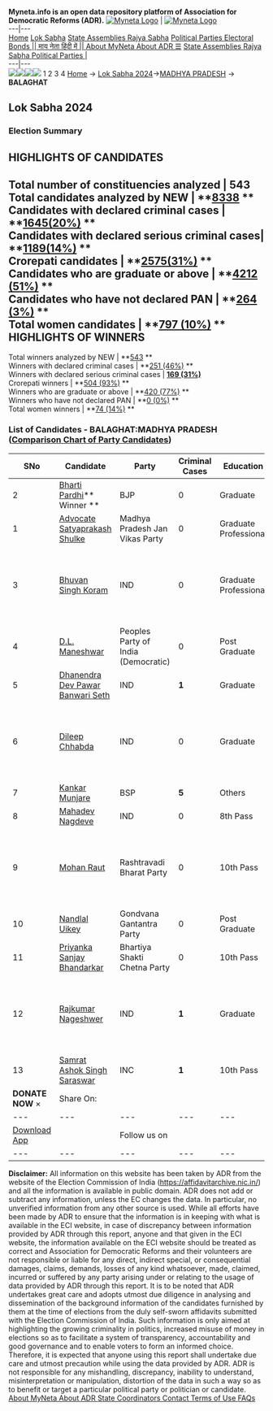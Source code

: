 **Myneta.info is an open data repository platform of Association for Democratic Reforms (ADR).**
[![Myneta Logo](https://www.myneta.info/lib/img/myneta-logo.png)](https://www.myneta.info/) | [![Myneta Logo](https://www.myneta.info/lib/img/adr-logo.png)](https://adrindia.org)  
---|---  
[Home](https://www.myneta.info/) [Lok Sabha](https://www.myneta.info/#ls "Lok Sabha") [ State Assemblies ](https://www.myneta.info/#sa "State Assemblies") [Rajya Sabha](https://www.myneta.info/#rs "Rajya Sabha") [Political Parties ](https://www.myneta.info/party "Political Parties") [ Electoral Bonds ](https://www.myneta.info/electoral_bonds "Electoral Bonds") [ || माय नेता हिंदी में || ](https://translate.google.co.in/translate?prev=hp&hl=en&js=y&u=www.myneta.info&sl=en&tl=hi&history_state0=) [ About MyNeta ](https://adrindia.org/content/about-myneta) [ About ADR ](https://adrindia.org/about-adr/who-we-are) [☰](javascript:void\(0\))
[ State Assemblies ](https://www.myneta.info/#sa "State Assemblies") [ Rajya Sabha ](https://www.myneta.info/#rs "Rajya Sabha") [ Political Parties ](https://www.myneta.info/party "Political Parties")
|   
---|---  
![](https://www.myneta.info/lib/img/banner/banner-1.png)![](https://www.myneta.info/lib/img/banner/banner-2.png)![](https://www.myneta.info/lib/img/banner/banner-3.png)![](https://www.myneta.info/lib/img/banner/banner-4.png)
1  2  3  4 
[Home](https://www.myneta.info/) → [Lok Sabha 2024](https://www.myneta.info/LokSabha2024/)→[MADHYA PRADESH](https://www.myneta.info/LokSabha2024/index.php?action=show_constituencies&state_id=20) → **BALAGHAT**
### 
## Lok Sabha 2024
###  Election Summary 
HIGHLIGHTS OF CANDIDATES  
---  
Total number of constituencies analyzed |  543   
Total candidates analyzed by NEW | **[8338](https://www.myneta.info/LokSabha2024/index.php?action=summary&subAction=candidates_analyzed&sort=candidate#summary) **  
Candidates with declared criminal cases | **[1645(20%)](https://www.myneta.info/LokSabha2024/index.php?action=summary&subAction=crime&sort=candidate#summary) **  
Candidates with declared serious criminal cases| **[1189(14%)](https://www.myneta.info/LokSabha2024/index.php?action=summary&subAction=serious_crime&sort=candidate#summary) **  
Crorepati candidates | **[2575(31%)](https://www.myneta.info/LokSabha2024/index.php?action=summary&subAction=crorepati&sort=candidate#summary) **  
Candidates who are graduate or above | **[4212 (51%)](https://www.myneta.info/LokSabha2024/index.php?action=summary&subAction=education&sort=candidate#summary) **  
Candidates who have not declared PAN | **[264 (3%)](https://www.myneta.info/LokSabha2024/index.php?action=summary&subAction=without_pan&sort=candidate#summary) **  
Total women candidates | **[797 (10%)](https://www.myneta.info/LokSabha2024/index.php?action=summary&subAction=women_candidate&sort=candidate#summary) **  
HIGHLIGHTS OF WINNERS  
---  
Total winners analyzed by NEW | **[543](https://www.myneta.info/LokSabha2024/index.php?action=summary&subAction=winner_analyzed&sort=candidate#summary) **  
Winners with declared criminal cases | **[251 (46%)](https://www.myneta.info/LokSabha2024/index.php?action=summary&subAction=winner_crime&sort=candidate#summary) **  
Winners with declared serious criminal cases | **[169 (31%)](https://www.myneta.info/LokSabha2024/index.php?action=summary&subAction=winner_serious_crime&sort=candidate#summary)**  
Crorepati winners | **[504 (93%)](https://www.myneta.info/LokSabha2024/index.php?action=summary&subAction=winner_crorepati&sort=candidate#summary) **  
Winners who are graduate or above | **[420 (77%)](https://www.myneta.info/LokSabha2024/index.php?action=summary&subAction=winner_education&sort=candidate#summary) **  
Winners who have not declared PAN | **[0 (0%)](https://www.myneta.info/LokSabha2024/index.php?action=summary&subAction=winner_without_pan&sort=candidate#summary) **  
Total women winners | **[74 (14%)](https://www.myneta.info/LokSabha2024/index.php?action=summary&subAction=winner_women&sort=candidate#summary) **  
### List of Candidates - BALAGHAT:MADHYA PRADESH ([Comparison Chart of Party Candidates](https://www.myneta.info/LokSabha2024/comparisonchart.php?constituency_id=232))
SNo | Candidate| Party| Criminal Cases| Education| Age| Total Assets| Liabilities  
---|---|---|---|---|---|---|---  
2  | [Bharti Pardhi](https://www.myneta.info/LokSabha2024/candidate.php?candidate_id=45)** Winner ** | BJP | 0 | Graduate| 56 | Rs 5,90,18,167 ~ 5 Crore+ | Rs 0 ~   
1  | [Advocate Satyaprakash Shulke](https://www.myneta.info/LokSabha2024/candidate.php?candidate_id=582) | Madhya Pradesh Jan Vikas Party | 0 | Graduate Professional| 45 | Rs 12,67,608 ~ 12 Lacs+ | Rs 0 ~   
3  | [Bhuvan Singh Koram](https://www.myneta.info/LokSabha2024/candidate.php?candidate_id=575) | IND | 0 | Graduate Professional| 54 | ![](https://myneta.info/image_v2.php?myneta_folder=LokSabha2024&candidate_id=575&col=ta) | ![](https://myneta.info/image_v2.php?myneta_folder=LokSabha2024&candidate_id=575&col=lia)  
4  | [D.L. Maneshwar](https://www.myneta.info/LokSabha2024/candidate.php?candidate_id=580) | Peoples Party of India (Democratic) | 0 | Post Graduate| 70 | Rs 1,14,25,000 ~ 1 Crore+ | Rs 0 ~   
5  | [Dhanendra Dev Pawar Banwari Seth](https://www.myneta.info/LokSabha2024/candidate.php?candidate_id=44) | IND | **1** | Graduate| 33 | Rs 13,02,597 ~ 13 Lacs+ | Rs 11,25,716 ~ 11 Lacs+  
6  | [Dileep Chhabda](https://www.myneta.info/LokSabha2024/candidate.php?candidate_id=578) | IND | 0 | Graduate| 50 | ![](https://myneta.info/image_v2.php?myneta_folder=LokSabha2024&candidate_id=578&col=ta) | ![](https://myneta.info/image_v2.php?myneta_folder=LokSabha2024&candidate_id=578&col=lia)  
7  | [Kankar Munjare](https://www.myneta.info/LokSabha2024/candidate.php?candidate_id=569) | BSP | **5** | Others| 72 | Rs 5,20,07,325 ~ 5 Crore+ | Rs 7,50,000 ~ 7 Lacs+  
8  | [Mahadev Nagdeve](https://www.myneta.info/LokSabha2024/candidate.php?candidate_id=574) | IND | 0 | 8th Pass| 52 | Rs 44,500 ~ 44 Thou+ | Rs 80,000 ~ 80 Thou+  
9  | [Mohan Raut](https://www.myneta.info/LokSabha2024/candidate.php?candidate_id=576) | Rashtravadi Bharat Party | 0 | 10th Pass| 53 | ![](https://myneta.info/image_v2.php?myneta_folder=LokSabha2024&candidate_id=576&col=ta) | ![](https://myneta.info/image_v2.php?myneta_folder=LokSabha2024&candidate_id=576&col=lia)  
10  | [Nandlal Uikey](https://www.myneta.info/LokSabha2024/candidate.php?candidate_id=577) | Gondvana Gantantra Party | 0 | Post Graduate| 55 | Rs 12,00,000 ~ 12 Lacs+ | Rs 0 ~   
11  | [Priyanka Sanjay Bhandarkar](https://www.myneta.info/LokSabha2024/candidate.php?candidate_id=581) | Bhartiya Shakti Chetna Party | 0 | 10th Pass| 36 | Rs 90,12,000 ~ 90 Lacs+ | Rs 0 ~   
12  | [Rajkumar Nageshwer](https://www.myneta.info/LokSabha2024/candidate.php?candidate_id=568) | IND | **1** | Graduate| 49 | ![](https://myneta.info/image_v2.php?myneta_folder=LokSabha2024&candidate_id=568&col=ta) | ![](https://myneta.info/image_v2.php?myneta_folder=LokSabha2024&candidate_id=568&col=lia)  
13  | [Samrat Ashok Singh Saraswar](https://www.myneta.info/LokSabha2024/candidate.php?candidate_id=573) | INC | **1** | 10th Pass| 49 | Rs 19,49,67,076 ~ 19 Crore+ | Rs 1,57,40,035 ~ 1 Crore+  
|  **DONATE NOW** × |  Share On:  | [](https://api.whatsapp.com/send?text=https%3A%2F%2Fmyneta.info%2Fpunjab2022%2Findex.php%3Faction%3Dshow_constituencies%26state_id%3D19) | [](https://www.facebook.com/sharer/sharer.php?u=https%3A%2F%2Fmyneta.info%2Fpunjab2022%2Findex.php%3Faction%3Dshow_constituencies%26state_id%3D19) | [](https://twitter.com/share?url=https%3A%2F%2Fmyneta.info%2Fpunjab2022%2Findex.php%3Faction%3Dshow_constituencies%26state_id%3D19)  
---|---|---|---|---  
| [ Download App ](https://play.google.com/store/apps/details?id=com.webrosoft.myneta1&pcampaignid=pcampaignidMKT-Other-global-all-co-prtnr-py-PartBadge-Mar2515-1) | [](https://play.google.com/store/apps/details?id=com.webrosoft.myneta1&pcampaignid=pcampaignidMKT-Other-global-all-co-prtnr-py-PartBadge-Mar2515-1) |  Follow us on  | [](https://www.facebook.com/adrindia.org/) | [](https://twitter.com/adrspeaks) | [](https://groups.google.com/g/national-election-watch?hl=en&pli=1) | [](https://www.instagram.com/adrspeaks/) | [](https://www.youtube.com/user/adrspeaks) | [](https://sharechat.com/profile/adrspeaks)  
---|---|---|---|---|---|---|---|---  
**Disclaimer:** All information on this website has been taken by ADR from the website of the Election Commission of India (https://affidavitarchive.nic.in/) and all the information is available in public domain. ADR does not add or subtract any information, unless the EC changes the data. In particular, no unverified information from any other source is used. While all efforts have been made by ADR to ensure that the information is in keeping with what is available in the ECI website, in case of discrepancy between information provided by ADR through this report, anyone and that given in the ECI website, the information available on the ECI website should be treated as correct and Association for Democratic Reforms and their volunteers are not responsible or liable for any direct, indirect special, or consequential damages, claims, demands, losses of any kind whatsoever, made, claimed, incurred or suffered by any party arising under or relating to the usage of data provided by ADR through this report. It is to be noted that ADR undertakes great care and adopts utmost due diligence in analysing and dissemination of the background information of the candidates furnished by them at the time of elections from the duly self-sworn affidavits submitted with the Election Commission of India. Such information is only aimed at highlighting the growing criminality in politics, increased misuse of money in elections so as to facilitate a system of transparency, accountability and good governance and to enable voters to form an informed choice. Therefore, it is expected that anyone using this report shall undertake due care and utmost precaution while using the data provided by ADR. ADR is not responsible for any mishandling, discrepancy, inability to understand, misinterpretation or manipulation, distortion of the data in such a way so as to benefit or target a particular political party or politician or candidate. 
[ About MyNeta ](https://adrindia.org/content/about-myneta) [ About ADR ](https://adrindia.org/about-adr/who-we-are) [ State Coordinators ](https://adrindia.org/about-adr/state-coordinators) [ Contact ](https://adrindia.org/contact-us) [ Terms of Use ](https://adrindia.org/content/adr-terms-use) [ FAQs ](https://adrindia.org/content/faqs)
